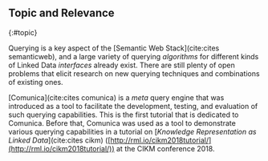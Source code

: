 ## Topic and Relevance
{:#topic}

Querying is a key aspect of the [Semantic Web Stack](cite:cites semanticweb),
and a large variety of querying _algorithms_ for different kinds of Linked Data _interfaces_ already exist.
There are still plenty of open problems
that elicit research on new querying techniques and combinations of existing ones.

[Comunica](cite:cites comunica) is a _meta_ query engine that was introduced
as a tool to facilitate the development, testing, and evaluation of such querying capabilities.
This is the first tutorial that is dedicated to Comunica.
Before that, Comunica was used as a tool to demonstrate various querying capabilities in a tutorial
on [_Knowledge Representation as Linked Data_](cite:cites cikm)
([http://rml.io/cikm2018tutorial/](http://rml.io/cikm2018tutorial/)) at the CIKM conference 2018.

